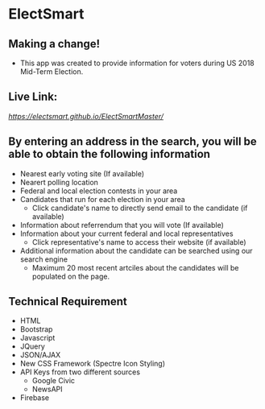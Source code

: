 # ElectSmart
## Making a change!
* This app was created to provide information for voters during US 2018 Mid-Term Election.

## Live Link:
*https://electsmart.github.io/ElectSmartMaster/*

## By entering an address in the search, you will be able to obtain the following information 
* Nearest early voting site (If available)
* Nearert polling location
* Federal and local election contests in your area 
* Candidates that run for each election in your area
  * Click candidate's name to directly send email to the candidate (if available)
* Information about referrendum that you will vote (If available)
* Information about your current federal and local representatives
  * Click representative's name to access their website (if available)
* Additional information about the candidate can be searched using our search engine
  * Maximum 20 most recent artciles about the candidates will be populated on the page.

## Technical Requirement
* HTML
* Bootstrap
* Javascript
* JQuery
* JSON/AJAX
* New CSS Framework (Spectre Icon Styling)
* API Keys from two different sources
  * Google Civic
  * NewsAPI
* Firebase




